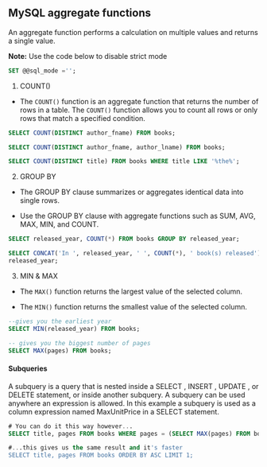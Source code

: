 ## MySQL aggregate functions

An aggregate function performs a calculation on multiple values and returns a single value.

**Note:** Use the code below to disable strict mode
```sql
SET @@sql_mode ='';
```

1. COUNT()

* The `COUNT()` function is an aggregate function that returns the number of rows in a table. The `COUNT()` function allows you to count all rows or only rows that match a specified condition.

```sql
SELECT COUNT(DISTINCT author_fname) FROM books;

SELECT COUNT(DISTINCT author_fname, author_lname) FROM books;

SELECT COUNT(DISTINCT title) FROM books WHERE title LIKE '%the%';
```

2. GROUP BY

* The GROUP BY clause summarizes or aggregates identical data into single rows.

* Use the GROUP BY clause with aggregate functions such as SUM, AVG, MAX, MIN, and COUNT.

```sql
SELECT released_year, COUNT(*) FROM books GROUP BY released_year;

SELECT CONCAT('In ', released_year, ' ', COUNT(*), ' book(s) released') FROM books GROUP by
released_year;
```

3. MIN & MAX

* The `MAX()` function returns the largest value of the selected column.

* The `MIN()` function returns the smallest value of the selected column.

```sql
--gives you the earliest year
SELECT MIN(released_year) FROM books;

-- gives you the biggest number of pages
SELECT MAX(pages) FROM books;
```


#### Subqueries

A subquery is a query that is nested inside a SELECT , INSERT , UPDATE , or DELETE statement, or inside another subquery. A subquery can be used anywhere an expression is allowed. In this example a subquery is used as a column expression named MaxUnitPrice in a SELECT statement.

```sql
# You can do it this way however...
SELECT title, pages FROM books WHERE pages = (SELECT MAX(pages) FROM books);

#...this gives us the same result and it's faster
SELECT title, pages FROM books ORDER BY ASC LIMIT 1;
```